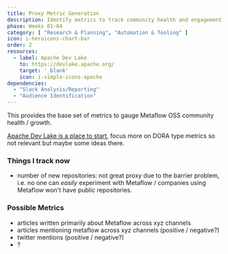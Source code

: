 ```yaml
---
title: Proxy Metric Generation
description: Identify metrics to track community health and engagement & stand up reporting
phase: Weeks 01-04
category: [ "Research & Planning", "Automation & Tooling" ]
icon: i-heroicons-chart-bar
order: 2
resources:
  - label: Apache Dev Lake
    to: https://devlake.apache.org/
    target: '_blank'
    icon: i-simple-icons-apache
dependencies:
  - "Slack Analysis/Reporting"
  - "Audience Identification"
---
```


This provides the base set of metrics to gauge Metaflow OSS community health / growth. 



[Apache Dev Lake is a place to start](https://devlake.apache.org/livedemo/OSSMaintainers/WeeklyCommunityRetro), focus more on DORA type metrics so not relevant but maybe some ideas there.


### Things I track now

- number of new repositories: not great proxy due to the barrier problem, i.e. no one can _easily_ experiment with Metaflow / companies using Metaflow won't have public repositories. 

### Possible Metrics

- articles written primarily about Metaflow across xyz channels
- articles mentioning metaflow across xyz channels (positive / negative?)
- twitter mentions (positive / negative?)
- ?
